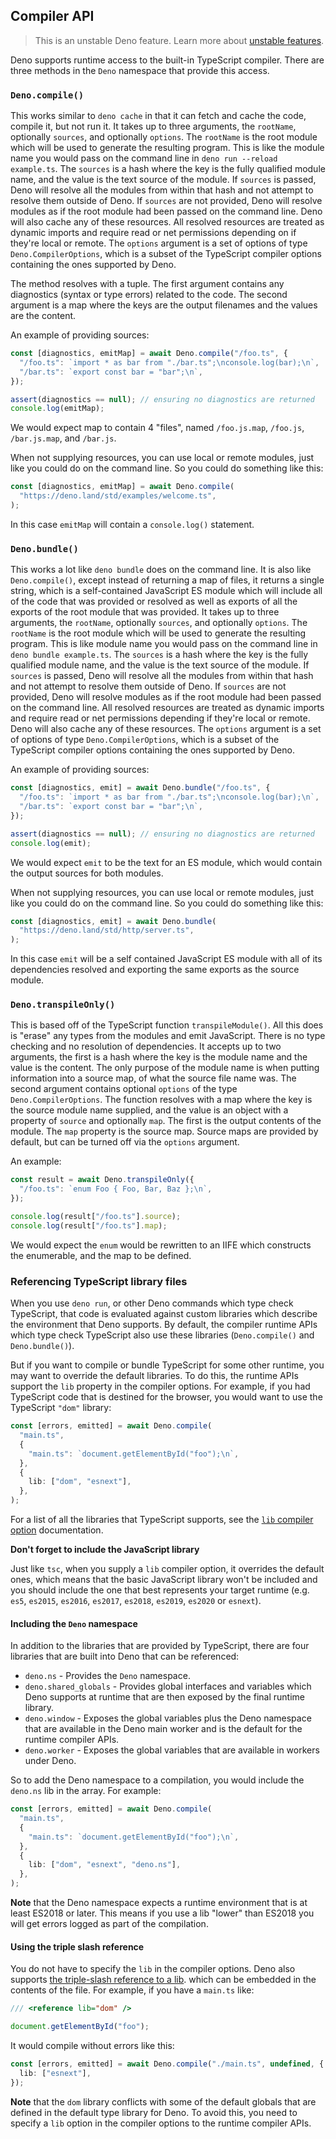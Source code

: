 ## Compiler API

> This is an unstable Deno feature. Learn more about
> [unstable features](./stability.md).

Deno supports runtime access to the built-in TypeScript compiler. There are
three methods in the `Deno` namespace that provide this access.

### `Deno.compile()`

This works similar to `deno cache` in that it can fetch and cache the code,
compile it, but not run it. It takes up to three arguments, the `rootName`,
optionally `sources`, and optionally `options`. The `rootName` is the root
module which will be used to generate the resulting program. This is like the
module name you would pass on the command line in
`deno run --reload example.ts`. The `sources` is a hash where the key is the
fully qualified module name, and the value is the text source of the module. If
`sources` is passed, Deno will resolve all the modules from within that hash and
not attempt to resolve them outside of Deno. If `sources` are not provided, Deno
will resolve modules as if the root module had been passed on the command line.
Deno will also cache any of these resources. All resolved resources are treated
as dynamic imports and require read or net permissions depending on if they're
local or remote. The `options` argument is a set of options of type
`Deno.CompilerOptions`, which is a subset of the TypeScript compiler options
containing the ones supported by Deno.

The method resolves with a tuple. The first argument contains any diagnostics
(syntax or type errors) related to the code. The second argument is a map where
the keys are the output filenames and the values are the content.

An example of providing sources:

```ts
const [diagnostics, emitMap] = await Deno.compile("/foo.ts", {
  "/foo.ts": `import * as bar from "./bar.ts";\nconsole.log(bar);\n`,
  "/bar.ts": `export const bar = "bar";\n`,
});

assert(diagnostics == null); // ensuring no diagnostics are returned
console.log(emitMap);
```

We would expect map to contain 4 "files", named `/foo.js.map`, `/foo.js`,
`/bar.js.map`, and `/bar.js`.

When not supplying resources, you can use local or remote modules, just like you
could do on the command line. So you could do something like this:

```ts
const [diagnostics, emitMap] = await Deno.compile(
  "https://deno.land/std/examples/welcome.ts",
);
```

In this case `emitMap` will contain a `console.log()` statement.

### `Deno.bundle()`

This works a lot like `deno bundle` does on the command line. It is also like
`Deno.compile()`, except instead of returning a map of files, it returns a
single string, which is a self-contained JavaScript ES module which will include
all of the code that was provided or resolved as well as exports of all the
exports of the root module that was provided. It takes up to three arguments,
the `rootName`, optionally `sources`, and optionally `options`. The `rootName`
is the root module which will be used to generate the resulting program. This is
like module name you would pass on the command line in `deno bundle example.ts`.
The `sources` is a hash where the key is the fully qualified module name, and
the value is the text source of the module. If `sources` is passed, Deno will
resolve all the modules from within that hash and not attempt to resolve them
outside of Deno. If `sources` are not provided, Deno will resolve modules as if
the root module had been passed on the command line. All resolved resources are
treated as dynamic imports and require read or net permissions depending if
they're local or remote. Deno will also cache any of these resources. The
`options` argument is a set of options of type `Deno.CompilerOptions`, which is
a subset of the TypeScript compiler options containing the ones supported by
Deno.

An example of providing sources:

```ts
const [diagnostics, emit] = await Deno.bundle("/foo.ts", {
  "/foo.ts": `import * as bar from "./bar.ts";\nconsole.log(bar);\n`,
  "/bar.ts": `export const bar = "bar";\n`,
});

assert(diagnostics == null); // ensuring no diagnostics are returned
console.log(emit);
```

We would expect `emit` to be the text for an ES module, which would contain the
output sources for both modules.

When not supplying resources, you can use local or remote modules, just like you
could do on the command line. So you could do something like this:

```ts
const [diagnostics, emit] = await Deno.bundle(
  "https://deno.land/std/http/server.ts",
);
```

In this case `emit` will be a self contained JavaScript ES module with all of
its dependencies resolved and exporting the same exports as the source module.

### `Deno.transpileOnly()`

This is based off of the TypeScript function `transpileModule()`. All this does
is "erase" any types from the modules and emit JavaScript. There is no type
checking and no resolution of dependencies. It accepts up to two arguments, the
first is a hash where the key is the module name and the value is the content.
The only purpose of the module name is when putting information into a source
map, of what the source file name was. The second argument contains optional
`options` of the type `Deno.CompilerOptions`. The function resolves with a map
where the key is the source module name supplied, and the value is an object
with a property of `source` and optionally `map`. The first is the output
contents of the module. The `map` property is the source map. Source maps are
provided by default, but can be turned off via the `options` argument.

An example:

```ts
const result = await Deno.transpileOnly({
  "/foo.ts": `enum Foo { Foo, Bar, Baz };\n`,
});

console.log(result["/foo.ts"].source);
console.log(result["/foo.ts"].map);
```

We would expect the `enum` would be rewritten to an IIFE which constructs the
enumerable, and the map to be defined.

### Referencing TypeScript library files

When you use `deno run`, or other Deno commands which type check TypeScript,
that code is evaluated against custom libraries which describe the environment
that Deno supports. By default, the compiler runtime APIs which type check
TypeScript also use these libraries (`Deno.compile()` and `Deno.bundle()`).

But if you want to compile or bundle TypeScript for some other runtime, you may
want to override the default libraries. To do this, the runtime APIs support the
`lib` property in the compiler options. For example, if you had TypeScript code
that is destined for the browser, you would want to use the TypeScript `"dom"`
library:

```ts
const [errors, emitted] = await Deno.compile(
  "main.ts",
  {
    "main.ts": `document.getElementById("foo");\n`,
  },
  {
    lib: ["dom", "esnext"],
  },
);
```

For a list of all the libraries that TypeScript supports, see the
[`lib` compiler option](https://www.typescriptlang.org/docs/handbook/compiler-options.html)
documentation.

**Don't forget to include the JavaScript library**

Just like `tsc`, when you supply a `lib` compiler option, it overrides the
default ones, which means that the basic JavaScript library won't be included
and you should include the one that best represents your target runtime (e.g.
`es5`, `es2015`, `es2016`, `es2017`, `es2018`, `es2019`, `es2020` or `esnext`).

#### Including the `Deno` namespace

In addition to the libraries that are provided by TypeScript, there are four
libraries that are built into Deno that can be referenced:

- `deno.ns` - Provides the `Deno` namespace.
- `deno.shared_globals` - Provides global interfaces and variables which Deno
  supports at runtime that are then exposed by the final runtime library.
- `deno.window` - Exposes the global variables plus the Deno namespace that are
  available in the Deno main worker and is the default for the runtime compiler
  APIs.
- `deno.worker` - Exposes the global variables that are available in workers
  under Deno.

So to add the Deno namespace to a compilation, you would include the `deno.ns`
lib in the array. For example:

```ts
const [errors, emitted] = await Deno.compile(
  "main.ts",
  {
    "main.ts": `document.getElementById("foo");\n`,
  },
  {
    lib: ["dom", "esnext", "deno.ns"],
  },
);
```

**Note** that the Deno namespace expects a runtime environment that is at least
ES2018 or later. This means if you use a lib "lower" than ES2018 you will get
errors logged as part of the compilation.

#### Using the triple slash reference

You do not have to specify the `lib` in the compiler options. Deno also supports
[the triple-slash reference to a lib](https://www.typescriptlang.org/docs/handbook/triple-slash-directives.html#-reference-lib-).
which can be embedded in the contents of the file. For example, if you have a
`main.ts` like:

```ts
/// <reference lib="dom" />

document.getElementById("foo");
```

It would compile without errors like this:

```ts
const [errors, emitted] = await Deno.compile("./main.ts", undefined, {
  lib: ["esnext"],
});
```

**Note** that the `dom` library conflicts with some of the default globals that
are defined in the default type library for Deno. To avoid this, you need to
specify a `lib` option in the compiler options to the runtime compiler APIs.
